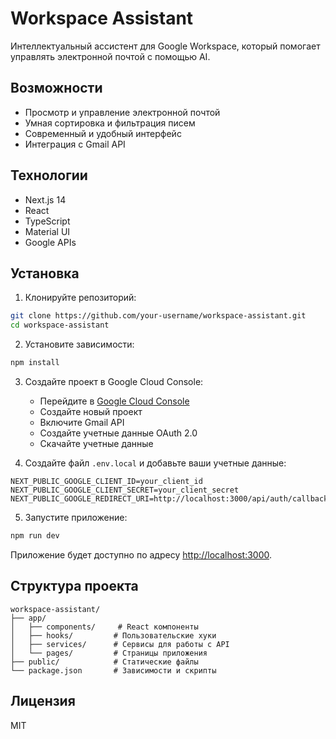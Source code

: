 # Workspace Assistant

Интеллектуальный ассистент для Google Workspace, который помогает управлять электронной почтой с помощью AI.

## Возможности

- Просмотр и управление электронной почтой
- Умная сортировка и фильтрация писем
- Современный и удобный интерфейс
- Интеграция с Gmail API

## Технологии

- Next.js 14
- React
- TypeScript
- Material UI
- Google APIs

## Установка

1. Клонируйте репозиторий:
```bash
git clone https://github.com/your-username/workspace-assistant.git
cd workspace-assistant
```

2. Установите зависимости:
```bash
npm install
```

3. Создайте проект в Google Cloud Console:
   - Перейдите в [Google Cloud Console](https://console.cloud.google.com)
   - Создайте новый проект
   - Включите Gmail API
   - Создайте учетные данные OAuth 2.0
   - Скачайте учетные данные

4. Создайте файл `.env.local` и добавьте ваши учетные данные:
```
NEXT_PUBLIC_GOOGLE_CLIENT_ID=your_client_id
NEXT_PUBLIC_GOOGLE_CLIENT_SECRET=your_client_secret
NEXT_PUBLIC_GOOGLE_REDIRECT_URI=http://localhost:3000/api/auth/callback
```

5. Запустите приложение:
```bash
npm run dev
```

Приложение будет доступно по адресу [http://localhost:3000](http://localhost:3000).

## Структура проекта

```
workspace-assistant/
├── app/
│   ├── components/     # React компоненты
│   ├── hooks/         # Пользовательские хуки
│   ├── services/      # Сервисы для работы с API
│   └── pages/         # Страницы приложения
├── public/            # Статические файлы
└── package.json       # Зависимости и скрипты
```

## Лицензия

MIT
